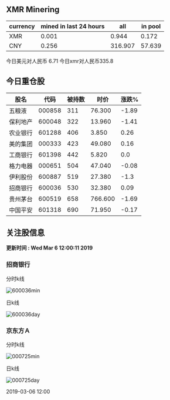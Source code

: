 ## XMR Minering

|currency|mined in last 24 hours|all|in pool|
|---|---|---|---|
|XMR|0.001|0.944|0.172|
|CNY|0.256|316.907|57.639|

今日美元对人民币 6.71	今日xmr对人民币335.8


## 今日重仓股 

|股名|代码|被持数|时价|涨跌%|
|---|---|---|---|---|
|五粮液|000858|311|76.300|-1.89|
|保利地产|600048|322|13.960|-1.41|
|农业银行|601288|406|3.850|0.26|
|美的集团|000333|423|49.080|0.16|
|工商银行|601398|442|5.820|0.0|
|格力电器|000651|504|47.040|-0.08|
|伊利股份|600887|519|27.380|-1.3|
|招商银行|600036|530|32.380|0.09|
|贵州茅台|600519|658|766.600|-1.69|
|中国平安|601318|690|71.950|-0.17|

## 关注股信息
**更新时间 : Wed Mar  6 12:00:11 2019**
### 招商银行 
分时k线

![600036min](http://image.sinajs.cn/newchart/min/n/sh600036.gif)

日k线

![600036day](http://image.sinajs.cn/newchart/daily/n/sh600036.gif)

### 京东方Ａ 
分时k线

![000725min](http://image.sinajs.cn/newchart/min/n/sz000725.gif)

日k线

![000725day](http://image.sinajs.cn/newchart/daily/n/sz000725.gif)

2019-03-06 12:00